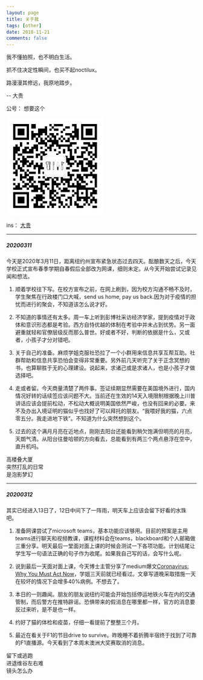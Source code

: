 ```yaml
---
layout: page
title: 关于我
tags: [other]
date: 2018-11-21
comments: false
---
```

    
我不懂拍照，也不明白生活。

抓不住决定性瞬间，也买不起noctilux。

路漫漫其修远，我原地踏步。

-- 大贵

公号： 想要这个

![](/assets/img/qr.jpg)

ins： [大贵](https://www.instagram.com/doiquy77/)

---

##### 20200311

今天是2020年3月11日，距离纽约州宣布紧急状态过去四天。酝酿数天之后，今天学校正式宣布春季学期自春假后全部改为网课，细则未定。从今天开始尝试记录见闻和想法。

1. 顺着学校往下写。在校方宣布之前，在网上刷到，因为校方沟通不畅不及时，学生聚焦在行政楼门口大喊，send us home, pay us back.因为对于疫情的担忧而进行的聚会，不知道该怎么说才好。

2. 不知道的事情还有太多。周一车上听到彭博社采访经济学家，提到疫情对于政体和意识形态都是考验。西方自恃优越的体制在考验中并未占到优势。另一面避重就轻和官僚层级反而那么普世。好或者不好，判断的依据是什么，又或者，小孩子才分对错吧。

3. 关于自己的准备。麻烦学姐克服社恐拉了一个小群用来信息共享互帮互助。社群帮助和信息共享恐怕会变得非常重要。另外前几天听完了关于正念冥想的书，也算聊胜于无的心理建设。说起来，求诸己或是求诸人，也是小孩子才做选择吧。

4. 走或者留。今天商量清楚了两件事。签证续期显然需要在美国境外进行，国内情况好转的话续签应该问题不大。当前还在生效的14天入境限制根据晚上川普讲话应该会提前松动，不松动大概说明美国依然严峻，也没有回来的必要。来不及办出入境证明的猫似乎也找好了可以拜托的朋友。“我喂好我的猫，六点零五分。我走进地下铁”。不知道为什么突然想到这个。

5. 过去的这个满月月亮在近地点，刚刚去阳台还能看到稍欠饱满但明亮的月亮，天朗气清。从阳台往曼哈顿的方向看去，总能看到有两三个两点悬浮在空中，直升机吗。

高楼叠大厦<br/>突然打乱的日常<br/>是泡影梦幻

---

##### 20200312

其实已经进入13日了，12日中间下了一阵雨，明天车上应该会留下好看的水珠吧。

1. 准备网课尝试了microsoft teams，基本功能应该够用。目前的预案是主用teams进行聊天和视频教课，课程材料会在teams，blackboard和个人邮箱做三重分享。明天最后一堂面对面上课的时候会测试一下各项功能。计划结尾让学生写一句语法正确的句子作为收尾。如果我自己写的话，会写什么呢。

2. 说到最后一天面对面上课，今天博士主管分享了medium爆文[Coronavirus: Why You Must Act Now](https://medium.com/@tomaspueyo/coronavirus-act-today-or-people-will-die-f4d3d9cd99ca)，学姐三天前就已经看过。文章写道晚采取措施一天在较坏的情况下会增多40%病例。不想去了。

3. 本日的一则趣闻。朋友的朋友说纽约可能会开始包括停运地铁火车在内的交通管制，而后警方在推特辟谣。恐惧带来的假消息在哪里都一样，官方的消息要反过来听，是不是也一样。

4. 约好了猫的体检和疫苗，仔细一看提前了整整三个月。

5. 最近在看关于F1的节目drive to survive。昨晚睡不着折腾半宿终于找到了可靠的F1直播源。今天看到了本周末澳洲大奖赛取消的消息。

留下或逃跑<br/>进退维谷左右难<br/>镜头怎么办

